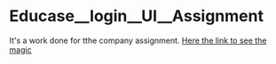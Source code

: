 # Educase__login__UI__Assignment
 It's a work done for tthe company assignment.
<a href="https://kaleidoscopic-wisp-485169.netlify.app" > Here the link to see the magic</a>
